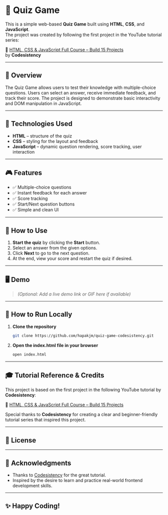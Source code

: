 # 🧠 Quiz Game

This is a simple web-based **Quiz Game** built using **HTML**, **CSS**, and **JavaScript**.  
The project was created by following the first project in the YouTube tutorial series:

🎥 [HTML, CSS & JavaScript Full Course – Build 15 Projects](https://www.youtube.com/watch?v=kAiX0itnonM&list=WL&index=4)  
by **Codesistency**

---

## 📌 Overview

The Quiz Game allows users to test their knowledge with multiple-choice questions. Users can select an answer, receive immediate feedback, and track their score. The project is designed to demonstrate basic interactivity and DOM manipulation in JavaScript.

---

## 🚀 Technologies Used

- **HTML** – structure of the quiz
- **CSS** – styling for the layout and feedback
- **JavaScript** – dynamic question rendering, score tracking, user interaction

---

## 🎮 Features

- ✅ Multiple-choice questions
- ✅ Instant feedback for each answer
- ✅ Score tracking
- ✅ Start/Next question buttons
- ✅ Simple and clean UI

---

## 🧪 How to Use

1. **Start the quiz** by clicking the **Start** button.
2. Select an answer from the given options.
3. Click **Next** to go to the next question.
4. At the end, view your score and restart the quiz if desired.

---

## 🖥️ Demo

> _(Optional: Add a live demo link or GIF here if available)_

---

## 📂 How to Run Locally

1. **Clone the repository**

   ```bash
   git clone https://github.com/hapakjm/quiz-game-codesistency.git
   ```

2. **Open the index.html file in your browser**
   ```bash
   open index.html
   ```

---

## 🎓 Tutorial Reference & Credits

This project is based on the first project in the following YouTube tutorial by **Codesistency**:

🔗 [HTML, CSS & JavaScript Full Course – Build 15 Projects](https://www.youtube.com/watch?v=kAiX0itnonM&list=WL&index=4)

Special thanks to **Codesistency** for creating a clear and beginner-friendly tutorial series that inspired this project.

---

## 📄 License

---

## 🙌 Acknowledgments

- Thanks to [Codesistency](https://www.youtube.com/@Codesistency) for the great tutorial.
- Inspired by the desire to learn and practice real-world frontend development skills.

---

## ✨ Happy Coding!
